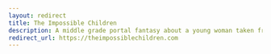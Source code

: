 ```yaml
---
layout: redirect
title: The Impossible Children
description: A middle grade portal fantasy about a young woman taken from her home and her journey through many countless worlds.
redirect_url: https://theimpossiblechildren.com
---
```

